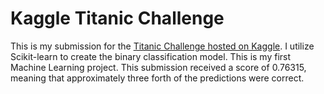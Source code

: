 # Kaggle Titanic Challenge
This is my submission for the [Titanic Challenge hosted on Kaggle](https://www.kaggle.com/competitions/titanic).  I utilize Scikit-learn to create the binary classification model.  This is my first Machine Learning project.  This submission received a score of 0.76315, meaning that approximately three forth of the predictions were correct.
